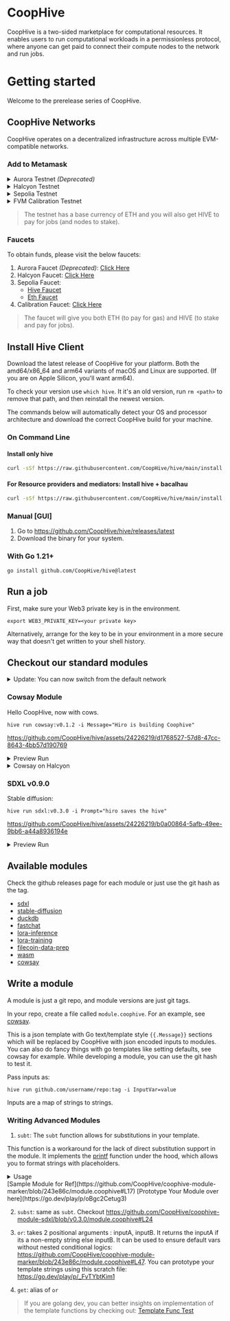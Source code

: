# CoopHive

CoopHive is a two-sided marketplace for computational resources. It enables users to run computational workloads in a permissionless protocol, where anyone can get paid to connect
their compute nodes to the network and run jobs.


# Getting started

Welcome to the prerelease series of CoopHive.

## CoopHive Networks

CoopHive operates on a decentralized infrastructure across multiple EVM-compatible networks.

### Add to Metamask

<details>


<summary>Aurora Testnet <i>(Deprecated)</i></summary>


<pre>

Network name: Aurora Testnet


RPC URL: http://aurora.co-ophive.network:8545


Chain ID: 1337


Currency symbol: ETH


Block Explorer URL: (leave blank)

</pre>


</details>

<details>

<summary>Halcyon Testnet</summary>

<pre>
Network name: Halcyon Testnet

RPC URL: http://halcyon.co-ophive.network:8545

Chain ID: 1337

Currency symbol: ETH

Block Explorer URL: (leave blank)
</pre>

</details>

<details>
<summary>Sepolia Testnet</summary>

- [x] Visit https://chainlist.org/chain/11155111
- [x] Add to Metamask

</details>

<details>
<summary>FVM Calibration Testnet</summary>

- [x] Visit https://chainlist.org/chain/314159
- [x] Add to Metamask

</details>




> The testnet has a base currency of ETH and you will also get HIVE to pay for jobs (and nodes to stake).

### Faucets

To obtain funds, please visit the below faucets:

1. Aurora Faucet <i>(Deprecated)</i>: [Click Here](http://faucet.co-ophive.network:8080)
2. Halcyon Faucet: [Click Here](http://halcyon-faucet.co-ophive.network:8085)
3. Sepolia Faucet:
   - [Hive Faucet](http://faucet.co-ophive.network:8081)
   - [Eth Faucet](https://sepoliafaucet.com)
4. Calibration Faucet: [Click Here](http://faucet.co-ophive.network:8082)

[//]: # (3. Sepolia Faucet: [Click Here]&#40;http://faucet.co-ophive.network:8081&#41;)

> The faucet will give you both ETH (to pay for gas) and HIVE (to stake and pay for jobs).


[//]: # (### Quick start on Sepolia Testnet)

[//]: # ()

[//]: # (- [ ] Add to [Metamask]&#40;https://chainlist.org/chain/11155111&#41;)

[//]: # (- [ ] Claim ETH drips from [Faucet]&#40;https://www.alchemy.com/faucets/ethereum-sepolia&#41;)

[//]: # (- [ ] Claim HIVE drips from [Coophive Faucet]&#40;http://faucet.co-ophive.network:8081&#41;)

## Install Hive Client

Download the latest release of CoopHive for your platform. Both the amd64/x86_64 and arm64 variants of macOS and Linux
are supported. (If you are on Apple Silicon, you'll want arm64).

To check your version use `which hive`. It it's an old version, run `rm <path>` to remove that path, and then reinstall the newest version.

The commands below will automatically detect your OS and processor architecture and download the correct CoopHive build for your machine.

### On Command Line

[//]: # (1. Detect your operating system and set it as $OSNAME)

[//]: # (2. Detect your machine's architecture and set it as $OSARCH)

[//]: # (3. Download the latest production build)

[//]: # (4. Check the version)

[//]: # (5. Install `hive`)

#### Install only hive

```bash
curl -sSf https://raw.githubusercontent.com/CoopHive/hive/main/install.sh | sh -s -- hive
```

#### For Resource providers and mediators: Install hive + bacalhau

```bash
curl -sSf https://raw.githubusercontent.com/CoopHive/hive/main/install.sh | sh -s -- all
```

[//]: # (<details> )

[//]: # (<summary>Installation script for Linux and MacOS</summary>)

[//]: # ()

[//]: # (```bash)

[//]: # (OSARCH=$&#40;uname -m | awk '{if &#40;$0 ~ /arm64|aarch64/&#41; print "arm64"; else if &#40;$0 ~ /x86_64|amd64/&#41; print "amd64"; else print "unsupported_arch"}'&#41; && export OSARCH)

[//]: # (echo $OSARCH)

[//]: # (OSNAME=$&#40;uname -s | awk '{if &#40;$1 == "Darwin"&#41; print "darwin"; else if &#40;$1 == "Linux"&#41; print "linux"; else print "unsupported_os"}'&#41; && export OSNAME;)

[//]: # (echo $OSNAME)

[//]: # (version=v0.10.0)

[//]: # (curl -sSL -o hive https://github.com/CoopHive/hive/releases/download/$version/hive-$OSNAME-$OSARCH)

[//]: # (chmod +x hive)

[//]: # (./hive version)

[//]: # ()

[//]: # (sudo mv hive /usr/local/bin/hive)

[//]: # (```)

[//]: # ()

[//]: # (</details>)

### Manual [GUI]

1. Go to https://github.com/CoopHive/hive/releases/latest
2. Download the binary for your system.

### With Go 1.21+

`go install github.com/CoopHive/hive@latest`

## Run a job

First, make sure your Web3 private key is in the environment.

```
export WEB3_PRIVATE_KEY=<your private key>
```

Alternatively, arrange for the key to be in your environment in a more secure way that doesn't get written to your shell history.

## Checkout our standard modules

<details>
<summary>Update: You can now switch from the default network</summary>

> using `--network <network>` or by setting the env var `export NETWORK=`

- `hive run cowsay:v0.1.2 -i Message="CoopHive" --network halcyon`
- `hive run cowsay:v0.1.2 -i Message="CoopHive" --network calibration`
- `hive run cowsay:v0.1.2 -i Message="CoopHive" --network aurora`
- `hive run cowsay:v0.1.2 -i Message="CoopHive" --network sepolia`
- `export NETWORK=sepolia && hive run cowsay:v0.1.2 -i Message="CoopHive"`

</details>

### Cowsay Module

Hello CoopHive, now with cows.

```shell
hive run cowsay:v0.1.2 -i Message="Hiro is building Coophive"
```

[//]: # (FIXME: the video uses the input var Prompt not Message. Upload fresh video)
https://github.com/CoopHive/hive/assets/24226219/d1768527-57d8-47cc-8643-4bb57d190769


<details>

<summary> Preview Run </summary>

<pre>
hive run cowsay:v0.1.2 -i Message="Hiro is building CoopHive" --network sepolia

  ___  __    __  ____  _  _  __  _  _  ____
 / __)/  \  /  \(  _ \/ )( \(  )/ )( \(  __)
( (__(  O )(  O )) __/) __ ( )( \ \/ / ) _)
 \___)\__/  \__/(__)  \_)(_/(__) \__/ (____) 0.17.1

  Decentralized Compute Network  https://coophive.network


●∙∙ CoopHive submitting job2024-03-08T07:21:28+05:30 INF ../../Volumes/N/CoopHive/hive/pkg/module/utils.go:148 > updating cached git repo=/Users/hiro/.coophive/sepolia/jc/repos/CoopHive/coophive-module-cowsay
🌟  CoopHive submitting job
∙∙∙ Job submitted. Negotiating deal...Deal QmSirREjZ9icDawWiR8EMQn8UaVMFySrocgfdGstCrjiGR is matched
∙●∙ Job submitted. Negotiating deal...2024/03/08 07:21:29 Deal QmSirREjZ9icDawWiR8EMQn8UaVMFySrocgfdGstCrjiGR is agreed
🤝  Job submitted. Negotiating deal...
💌  Deal agreed. Running job...
∙∙∙ Job submitted. Negotiating deal...Deal QmQZgZDo6YJFrBZNUfQhdK2zYdFB47KJgcPDnEBqH3poNg is matched
∙●∙ Job submitted. Negotiating deal...2024/03/08 07:21:53 Deal QmQZgZDo6YJFrBZNUfQhdK2zYdFB47KJgcPDnEBqH3poNg is agreed
🤝  Job submitted. Negotiating deal...
💌  Deal agreed. Running job...
🤔  Results submitted. Awaiting verification...
✅  Results accepted. Downloading result...

🍂 CoopHive job completed in 58.219397459s, try 👇
    open /Users/hiro/.coophive/sepolia/jc/downloaded-files/QmSirREjZ9icDawWiR8EMQn8UaVMFySrocgfdGstCrjiGR
    cat /Users/hiro/.coophive/sepolia/jc/downloaded-files/QmSirREjZ9icDawWiR8EMQn8UaVMFySrocgfdGstCrjiGR/stdout
    cat /Users/hiro/.coophive/sepolia/jc/downloaded-files/QmSirREjZ9icDawWiR8EMQn8UaVMFySrocgfdGstCrjiGR/stderr
    https://ipfs.io/ipfs/QmRnfzKiR2hmm5UeSx2Cn2CRFEB1gTDBXavf4oiJC1Aeoo
</pre>


<pre>
cat /Users/hiro/.coophive/sepolia/jc/downloaded-files/QmSirREjZ9icDawWiR8EMQn8UaVMFySrocgfdGstCrjiGR/stdout 
 ___________________________
< Hiro is building CoopHive >
 ---------------------------
        \   ^__^
         \  (oo)\_______
            (__)\       )\/\
                ||----w |
                ||     ||
</pre>

</details>

<details> 
<summary>Cowsay on Halcyon</summary>

https://github.com/CoopHive/hive/assets/24226219/4edb669c-7eb7-4dee-9adf-1651ddb73b3b

</details>

### SDXL v0.9.0

Stable diffusion:

```
hive run sdxl:v0.3.0 -i Prompt="hiro saves the hive"
```


https://github.com/CoopHive/hive/assets/24226219/b0a00864-5afb-49ee-9bb6-a44a8936194e


<details>

<summary> Preview Run </summary>
<pre>
hive run sdxl:v0.3.0 -i Prompt="hiro saves the hive"

  ___  __    __  ____  _  _  __  _  _  ____
 / __)/  \  /  \(  _ \/ )( \(  )/ )( \(  __)
( (__(  O )(  O )) __/) __ ( )( \ \/ / ) _)
 \___)\__/  \__/(__)  \_)(_/(__) \__/ (____) 0.17.1

  Decentralized Compute Network  https://coophive.network


∙●∙ CoopHive submitting job2024-03-08T07:22:41+05:30 INF ../../Volumes/N/CoopHive/hive/pkg/module/utils.go:148 > updating cached git repo=/Users/hiro/.coophive/sepolia/jc/repos/CoopHive/coophive-module-sdxl
🌟  CoopHive submitting job
∙∙∙ Job submitted. Negotiating deal...Deal QmbBhg8NqYyqYp6QnUhd1yZgYhRoKYt1bZLxKtUjkLNEbM is matched
●∙∙ Job submitted. Negotiating deal...2024/03/08 07:22:43 Deal QmbBhg8NqYyqYp6QnUhd1yZgYhRoKYt1bZLxKtUjkLNEbM is agreed
🤝  Job submitted. Negotiating deal...
💌  Deal agreed. Running job...
🤔  Results submitted. Awaiting verification...
✅  Results accepted. Downloading result...
🤔  Results submitted. Awaiting verification...
✅  Results accepted. Downloading result...

🍂 CoopHive job completed in 2m43.038262916s, try 👇
    open /Users/hiro/.coophive/sepolia/jc/downloaded-files/QmbBhg8NqYyqYp6QnUhd1yZgYhRoKYt1bZLxKtUjkLNEbM
    cat /Users/hiro/.coophive/sepolia/jc/downloaded-files/QmbBhg8NqYyqYp6QnUhd1yZgYhRoKYt1bZLxKtUjkLNEbM/stdout
    cat /Users/hiro/.coophive/sepolia/jc/downloaded-files/QmbBhg8NqYyqYp6QnUhd1yZgYhRoKYt1bZLxKtUjkLNEbM/stderr
    https://ipfs.io/ipfs/Qmf8jBCQHz6io6VK8GnQZVzk7hUHG6NWXjqQs4AeEervEv

</pre>

<pre>
cat /Users/hiro/.coophive/sepolia/jc/downloaded-files/QmbBhg8NqYyqYp6QnUhd1yZgYhRoKYt1bZLxKtUjkLNEbM/stdout
Random seed set as 12
Got 1 images
</pre>

![SDXL:v0.3.0](https://github.com/CoopHive/hive/assets/24226219/92c3c52f-9b3a-49c2-8aa1-7d28d87d9709)

> Didn't like the image? Try a different seed
>> hive run sdxl:v0.3.0 -i Prompt="hiro saves the hive" -i Seed=16

</details>

[//]: # (## Run a node, earn HIVE)

[//]: # ()

[//]: # ()

[//]: # (```)

[//]: # (hive rp)

[//]: # (```)

[//]: # ()

[//]: # (Deploy seamlessly on linux by utilizing [these systemd configuration files]&#40;https://github.com/CoopHive/hive/tree/main/ops&#41;.)

## Available modules

Check the github releases page for each module or just use the git hash as the tag.

- [sdxl](https://github.com/CoopHive/coophive-module-sdxl)
- [stable-diffusion](https://github.com/CoopHive/coophive-module-stable-diffusion)
- [duckdb](https://github.com/CoopHive/coophive-module-duckdb)
- [fastchat](https://github.com/CoopHive/coophive-module-fastchat)
- [lora-inference](https://github.com/CoopHive/coophive-module-lora-inference)
- [lora-training](https://github.com/CoopHive/coophive-module-lora-training)
- [filecoin-data-prep](https://github.com/CoopHive/coophive-module-filecoin-data-prep)
- [wasm](https://github.com/CoopHive/coophive-module-wasm)
- [cowsay](https://github.com/CoopHive/coophive-module-cowsay)

## Write a module

A module is just a git repo, and module versions are just git tags.

In your repo, create a file called `module.coophive`. For an example, see [cowsay](https://github.com/CoopHive/coophive-module-cowsay).

This is a json template with Go text/template style `{{.Message}}` sections which will be replaced by CoopHive with json
encoded inputs to modules. You can also do fancy things with go templates like setting defaults, see cowsay for example.
While developing a module, you can use the git hash to test it.

Pass inputs as:

```
hive run github.com/username/repo:tag -i InputVar=value
```

Inputs are a map of strings to strings.

### Writing Advanced Modules

1. `subt`:
   The `subt` function allows for substitutions in your template.

This function is a workaround for the lack of direct substitution support in the module. It implements
the [printf](https://pkg.go.dev/text/template#Template.Funcs) function under the hood, which allows you to format
strings with placeholders.

<details>
  <summary> 
    Usage   
  </summary>
    The `subt` function can be used in the same way as the `printf` function in Go. You pass in a format string, followed by values that correspond to the placeholders in the format string.
    ```
    const templateText = `
    {{ subt "Hello %s" .name }}
    `
    ```
</details>
[Sample Module for Ref](https://github.com/CoopHive/coophive-module-marker/blob/243e86c/module.coophive#L17)
[Prototype Your Module over here](https://go.dev/play/p/oBgc2Cetug3)

2. `subst`: same as `subt`. Checkout https://github.com/CoopHive/coophive-module-sdxl/blob/v0.3.0/module.coophive#L24

3. `or`: takes 2 positional arguments : inputA, inputB. It returns the inputA if its a non-empty string else inputB. It
   can be used to ensure default vars without nested conditional
   logics: https://github.com/CoopHive/coophive-module-marker/blob/243e86c/module.coophive#L47. You can prototype your
   template strings using this scratch file: https://go.dev/play/p/_FvTYbtKim1

4. `get`: alias of `or`

> If you are golang dev, you can better insights on implementation of the template functions by checking
> out: <a href=./pkg/module/templateFuncs_test.go> Template Func Test</a>

[CoopHive]: https://coophive.network

[Aurora RPC]: http://aurora.co-ophive.network:8545

[Aurora Faucet]: http://faucet.co-ophive.network:8080

[Halcyon RPC]: http://halcyon.co-ophive.network:8545

[Halcyon Faucet]: http://halcyon-faucet.co-ophive.network:8085


